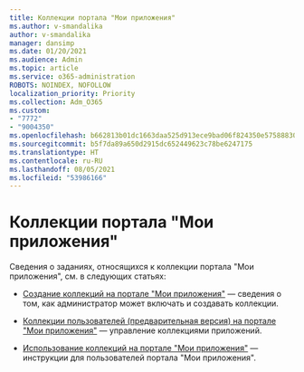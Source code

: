 ```yaml
---
title: Коллекции портала "Мои приложения"
ms.author: v-smandalika
author: v-smandalika
manager: dansimp
ms.date: 01/20/2021
ms.audience: Admin
ms.topic: article
ms.service: o365-administration
ROBOTS: NOINDEX, NOFOLLOW
localization_priority: Priority
ms.collection: Adm_O365
ms.custom:
- "7772"
- "9004350"
ms.openlocfilehash: b662813b01dc1663daa525d913ece9bad06f824350e575888306d2ace222d0e7
ms.sourcegitcommit: b5f7da89a650d2915dc652449623c78be6247175
ms.translationtype: HT
ms.contentlocale: ru-RU
ms.lasthandoff: 08/05/2021
ms.locfileid: "53986166"
---
```

# <a name="myapps-collections"></a>Коллекции портала "Мои приложения"

Сведения о заданиях, относящихся к коллекции портала "Мои приложения", см. в следующих статьях:

- [Создание коллекций на портале "Мои приложения"](https://docs.microsoft.com/azure/active-directory/manage-apps/access-panel-collections) — сведения о том, как администратор может включать и создавать коллекции.

- [Коллекции пользователей (предварительная версия) на портале "Мои приложения"](https://docs.microsoft.com/azure/active-directory/user-help/my-apps-portal-user-collections) — управление коллекциями приложений. 

- [Использование коллекций на портале "Мои приложения"](https://docs.microsoft.com/azure/active-directory/user-help/my-applications-portal-workspaces) — инструкции для пользователей портала "Мои приложения".